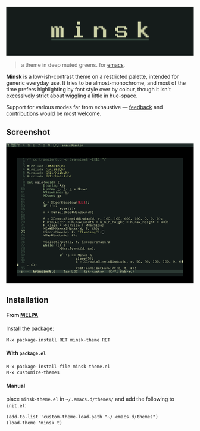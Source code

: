 ![minsk](https://github.com/jlpaca/minsk-theme/blob/master/img/banner.png?raw=true)

> a theme in deep muted greens. for [emacs](https://www.gnu.org/software/emacs/).

**Minsk** is a low-ish-contrast theme on a restricted palette,
intended for generic everyday use.  It tries to be almost-monochrome,
and most of the time prefers highlighting by font style over by
colour, though it isn't excessively strict about wiggling a little in
hue-space.

Support for various modes far from exhaustive —
[feedback](https://github.com/jlpaca/minsk-theme/issues/new) and
[contributions](https://github.com/jlpaca/minsk-theme/compare) would
be most welcome.


## Screenshot

![screenshot](https://github.com/jlpaca/minsk-theme/blob/master/img/screenshot.png?raw=true)

## Installation

#### From [MELPA](https://melpa.org)

Install the [package](https://melpa.org/#/minsk-theme):

```
M-x package-install RET minsk-theme RET
```

#### With `package.el`
```
M-x package-install-file minsk-theme.el
M-x customize-themes
```

#### Manual
place `minsk-theme.el` in `~/.emacs.d/themes/` and add the following to `init.el`:

```
(add-to-list 'custom-theme-load-path "~/.emacs.d/themes")
(load-theme 'minsk t)
```
